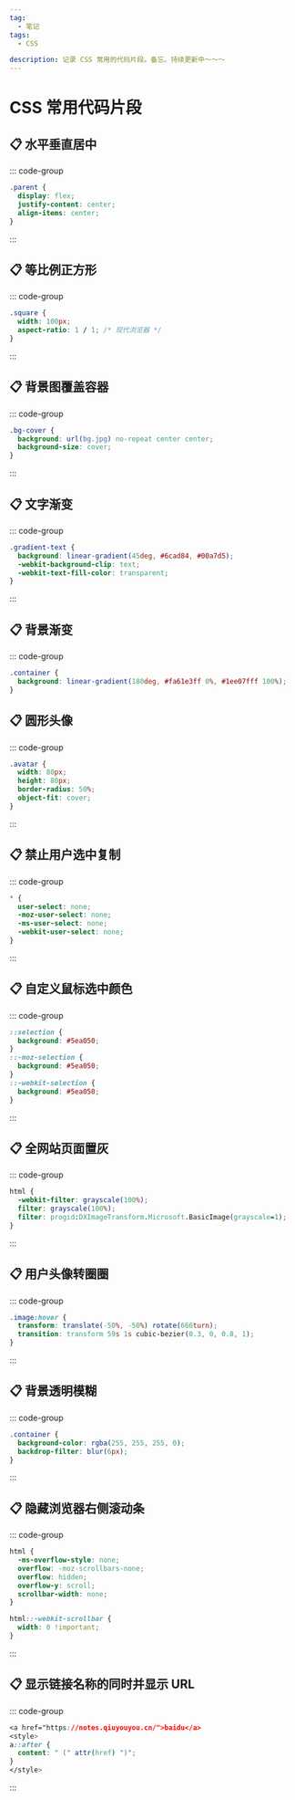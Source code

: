 ```yaml
---
tag:
  - 笔记
tags:
  - CSS

description: 记录 CSS 常用的代码片段。备忘。持续更新中～～～
---
```


# CSS 常用代码片段

## 📋 水平垂直居中

::: code-group

```css [] {}
.parent {
  display: flex;
  justify-content: center;
  align-items: center;
}
```

:::

## 📋 等比例正方形

::: code-group

```css [] {}
.square {
  width: 100px;
  aspect-ratio: 1 / 1; /* 现代浏览器 */
}
```

:::

## 📋 背景图覆盖容器

::: code-group

```css [] {}
.bg-cover {
  background: url(bg.jpg) no-repeat center center;
  background-size: cover;
}
```

:::

## 📋 文字渐变

::: code-group

```css [] {}
.gradient-text {
  background: linear-gradient(45deg, #6cad84, #00a7d5);
  -webkit-background-clip: text;
  -webkit-text-fill-color: transparent;
}
```

:::

## 📋 背景渐变

::: code-group

```css
.container {
  background: linear-gradient(180deg, #fa61e3ff 0%, #1ee07fff 100%);
}
```

## 📋 圆形头像

::: code-group

```css [] {}
.avatar {
  width: 80px;
  height: 80px;
  border-radius: 50%;
  object-fit: cover;
}
```

:::

## 📋 禁止用户选中复制

::: code-group

```css
* {
  user-select: none;
  -moz-user-select: none;
  -ms-user-select: none;
  -webkit-user-select: none;
}
```

:::

## 📋 自定义鼠标选中颜色

::: code-group

```css
::selection {
  background: #5ea050;
}
::-moz-selection {
  background: #5ea050;
}
::-webkit-selection {
  background: #5ea050;
}
```

:::

## 📋 全网站页面置灰

::: code-group

```css
html {
  -webkit-filter: grayscale(100%);
  filter: grayscale(100%);
  filter: progid:DXImageTransform.Microsoft.BasicImage(grayscale=1);
}
```

:::

## 📋 用户头像转圈圈

::: code-group

```css
.image:hover {
  transform: translate(-50%, -50%) rotate(666turn);
  transition: transform 59s 1s cubic-bezier(0.3, 0, 0.8, 1);
}
```

:::

## 📋 背景透明模糊

::: code-group

```css
.container {
  background-color: rgba(255, 255, 255, 0);
  backdrop-filter: blur(6px);
}
```

:::

## 📋 隐藏浏览器右侧滚动条

::: code-group

```css
html {
  -ms-overflow-style: none;
  overflow: -moz-scrollbars-none;
  overflow: hidden;
  overflow-y: scroll;
  scrollbar-width: none;
}

html::-webkit-scrollbar {
  width: 0 !important;
}
```

:::

## 📋 显示链接名称的同时并显示 URL

::: code-group

```css
<a href="https://notes.qiuyouyou.cn/">baidu</a>
<style>
a::after {
  content: " (" attr(href) ")";
}
</style>
```

:::

